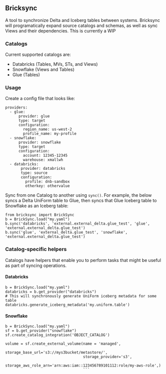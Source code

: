 ## Bricksync
A tool to synchronize Delta and Iceberg tables between systems. Bricksync will programatically expand source catalogs and schemas, as well as sync Views and their dependencies. This is currently a WIP

### Catalogs
Current supported catalogs are:
- Databricks (Tables, MVs, STs, and Views)
- Snowflake (Views and Tables)
- Glue (Tables)

### Usage
Create a config file that looks like:
```
providers:
  - glue:
      provider: glue
      type: target
      configuration:
        region_name: us-west-2
        profile_name: my-profile
  - snowflake:
      provider: snowflake
      type: target
      configuration:
        account: 12345-12345
        warehouse: xmallwh
  - databricks:
       provider: databricks
       type: source
       configuration:
         profile: dnb-sandbox
         otherkey: othervalue
```

Sync from one Catalog to another using `sync()`. For example, the below syncs a Delta UniForm table to Glue, then syncs that Glue Iceberg table to Snowflake as an Iceberg table: 
```
from bricksync import BrickSync
b = BrickSync.load("my.yaml")
b.sync('databricks', 'external.external_delta.glue_test', 'glue', 'external.external_delta.glue_test')
b.sync('glue', 'external_delta.glue_test', 'snowflake', 'external.external_delta.glue_test')
```
### Catalog-specific helpers
Catalogs have helpers that enable you to perform tasks that might be useful as part of syncing operations.
#### Databricks
```
b = BrickSync.load("my.yaml")
databricks = b.get_provider("databricks")
# This will synchronously generate UniForm iceberg metadata for some table
databricks.generate_iceberg_metadata('my.uniform.table')
```
#### Snowflake
```
b = BrickSync.load("my.yaml")
sf = b.get_provider("snowflake")
sf.create_catalog_integration('OBJECT_CATALOG')

volume = sf.create_external_volume(name = 'managed', 
                                   storage_base_url='s3://mys3bucket/metastore/',
                                   storage_provider='s3',
                                   storage_aws_role_arn='arn:aws:iam::123456789101112:role/my-aws-role',)
                                   ```

